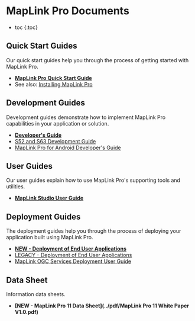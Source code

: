# MapLink Pro Documents

* toc
{:toc}

## Quick Start Guides

Our quick start guides help you through the process of getting started with MapLink Pro.

- **[MapLink Pro Quick Start Guide](../pdf/MapLink%20Pro%20Quick%20Start%20Guide.pdf)**
- See also: [Installing MapLink Pro](./support/install-and-upgrade.md)

## Development Guides

Development guides demonstrate how to implement MapLink Pro capabilities in your application or solution.

- **[Developer's Guide](../pdf/MapLink%20Developer's%20Guide.pdf)**
- [S52 and S63 Development Guide](../pdf/MapLink%20S63%20&%20S52%20SDK%20Developers%20Guide.pdf)
- [MapLink Pro for Android Developer's Guide](../pdf/MapLink%20Pro%20for%20Android%20Developer's%20Guide.pdf)

## User Guides
Our user guides explain how to use MapLink Pro's supporting tools and utilities.

- **[MapLink Studio User Guide](../pdf/MapLink%20Studio%20User%20Guide.pdf)**

## Deployment Guides

The deployment guides help you through the process of deploying your application built using MapLink Pro.

- **[NEW - Deployment of End User Applications](./support/deployment-guide)**
- [LEGACY - Deployment of End User Applications](../pdf/MapLink%2011.0%20Deployment%20of%20End%20User%20Applications.pdf)
- [MapLink OGC Services Deployment User Guide](../pdf/MapLink%20OGC%20Services%20Deployment%20User%20Guide.pdf)

## Data Sheet

Information data sheets.

- **[NEW - MapLink Pro 11 Data Sheet](../pdf/MapLink Pro 11 White Paper V1.0.pdf)**